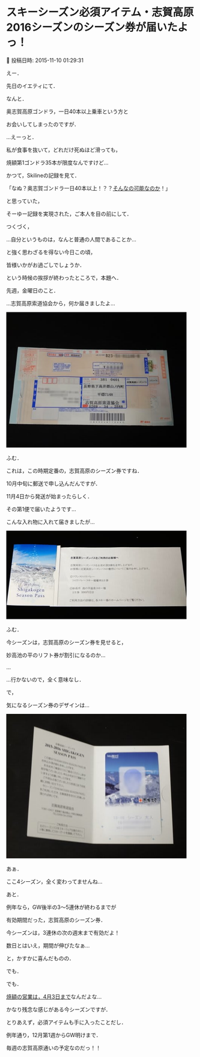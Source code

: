 # スキーシーズン必須アイテム・志賀高原2016シーズンのシーズン券が届いたよっ！

📅 投稿日時: 2015-11-10 01:29:31

えー．


先日のイエティにて．


なんと．


奥志賀高原ゴンドラ，一日40本以上乗車という方と


お会いしてしまったのですが．





…えーっと．


私が食事を抜いて，どれだけ死ぬほど滑っても，


焼額第1ゴンドラ35本が限度なんですけど…





かつて，Skilineの記録を見て．


「なぬ？奥志賀ゴンドラ一日40本以上！？？[そんなの可能なのか](e980c23b24939a374b74c3e0c03402b86.md)！」


と思っていた，


そーゆー記録を実現された，ご本人を目の前にして．


つくづく，


…自分というものは，なんと普通の人間であることか…


と強く思わざるを得ない今日この頃，


皆様いかがお過ごしでしょうか．





という時候の挨拶が終わったところで，本題へ．





先週，金曜日のこと．


…志賀高原索道協会から，何か届きましたよ…




![7b05bb7a5c7f7eebbbaa50e8b777521b.jpg](images/7b05bb7a5c7f7eebbbaa50e8b777521b.jpg)




ふむ．


これは，この時期定番の，志賀高原のシーズン券ですね．





10月中旬に郵送で申し込んだんですが．


11月4日から発送が始まったらしく．


その第1便で届いたようです…





こんな入れ物に入れて届きましたが…




![e75354db60290cd59a9d7c6d6293bfa0.jpg](images/e75354db60290cd59a9d7c6d6293bfa0.jpg)




ふむ．


今シーズンは，志賀高原のシーズン券を見せると，


妙高池の平のリフト券が割引になるのか…


…


…行かないので，全く意味なし．





で，


気になるシーズン券のデザインは…




![c7aaefd8985b47b3a857b2e22100d5ca.jpg](images/c7aaefd8985b47b3a857b2e22100d5ca.jpg)




あぁ．


ここ4シーズン，全く変わってませんね…





あと．


例年なら，GW後半の3～5連休が終わるまでが


有効期間だった，志賀高原のシーズン券．


今シーズンは，3連休の次の週末まで有効だよ！


数日とはいえ，期間が伸びたなぁ…


と，かすかに喜んだものの．





でも．


でも．


[焼額の営業は，4月3日まで](e122f1cef4d960defbf3a0130b0f09a3f.md)なんだよな…





かなり残念な感じがある今シーズンですが．


とりあえず，必須アイテムも手に入ったことだし．


例年通り，12月第1週からGW明けまで．


毎週の志賀高原通いの予定なのだっ！！
